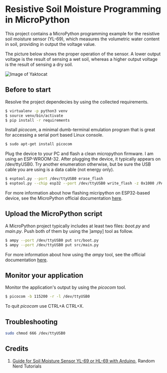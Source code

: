 # Resistive Soil Moisture Programming in MicroPython
This project contains a MicroPython programming example for the resistive soil moisture sensor (YL-69), which measures the volumetric water content in soil, providing in output the voltage value.

The picture below shows the proper operation of the sensor. A lower output voltage is the result of sensing a wet soil, whereas a higher output voltage is the result of sensing a dry soil.

![Image of Yaktocat](https://i1.wp.com/randomnerdtutorials.com/wp-content/uploads/2016/07/soil-moisture-sensor-e1467578282801.png?resize=895%2C487&quality=100&strip=all&ssl=1)

 
## Before to start
Resolve the project dependecies by using the collected requirements.
```bash
$ virtualenv -p python3 venv
$ source venv/bin/activate
$ pip install -r requirements
```

Install *picocom*, a minimal dumb-terminal emulation program that is great for accessing a serial port based Linux console.
```bash
$ sudo apt-get install picocom
```

Plug the device to your PC and flash a clean micropython firmware. I am using an ESP-WROOM-32. After plugging the device, it typically appears on /dev/ttyUSB0. Try another enumeration otherwise, but be sure the USB cable you are using is a data cable (not energy only).
```bash
$ esptool.py --port /dev/ttyUSB0 erase_flash
$ esptool.py --chip esp32 --port /dev/ttyUSB0 write_flash -z 0x1000 /PATH/OF/FIRMWARE
```

For more information about how flashing micripython on ESP32-based device, see the MicroPython official documentation [here](https://docs.micropython.org/en/latest/esp32/tutorial/intro.html).

## Upload the MicroPython script
A MicroPython project typically includes at least two files: *boot.py* and *main.py*. Push both of them by using the ]ampy] tool as follow.
```bash
$ ampy --port /dev/ttyUSB0 put src/boot.py
$ ampy --port /dev/ttyUSB0 put src/main.py
```

For more information about how using the *ampy* tool, see the official documentation [here](https://learn.adafruit.com/micropython-basics-load-files-and-run-code/overview).

## Monitor your application
Monitor the application's output by using the *picocom* tool.
```bash
$ picocom -b 115200 -r -l /dev/ttyUSB0
```

To quit *picocom* use CTRL+A CTRL+X.

## Troubleshooting
```bash
sudo chmod 666 /dev/ttyUSB0
```

## Credits
1. [Guide for Soil Moisture Sensor YL-69 or HL-69 with Arduino](https://randomnerdtutorials.com/guide-for-soil-moisture-sensor-yl-69-or-hl-69-with-the-arduino/), Random Nerd Tutorials